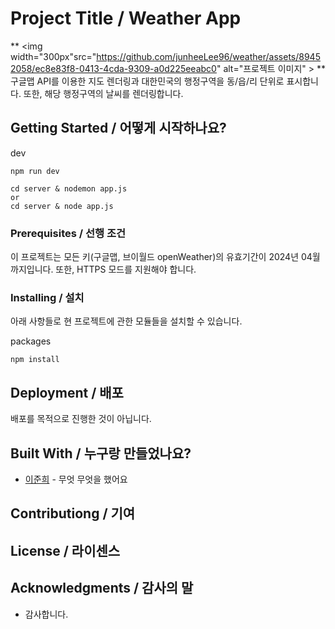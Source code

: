 # Project Title / Weather App

**
<img width="300px"src="https://github.com/junheeLee96/weather/assets/89452058/ec8e83f8-0413-4cda-9309-a0d225eeabc0" alt="프로젝트 이미지" >
**  
구글맵 API를 이용한 지도 렌더링과 대한민국의 행정구역을 동/읍/리 단위로 표시합니다.
또한, 해당 행정구역의 날씨를 렌더링합니다.

## Getting Started / 어떻게 시작하나요?

dev

```
npm run dev

cd server & nodemon app.js
or
cd server & node app.js
```

### Prerequisites / 선행 조건

이 프로젝트는 모든 키(구글맵, 브이월드 openWeather)의 유효기간이 2024년 04월까지입니다.
또한, HTTPS 모드를 지원해야 합니다.

### Installing / 설치

아래 사항들로 현 프로젝트에 관한 모듈들을 설치할 수 있습니다.

packages

```
npm install
```

## Deployment / 배포

배포를 목적으로 진행한 것이 아닙니다.

## Built With / 누구랑 만들었나요?

- [이준희](https://github.com/junheeLee96) - 무엇 무엇을 했어요

## Contributiong / 기여

## License / 라이센스

## Acknowledgments / 감사의 말

- 감사합니다.
